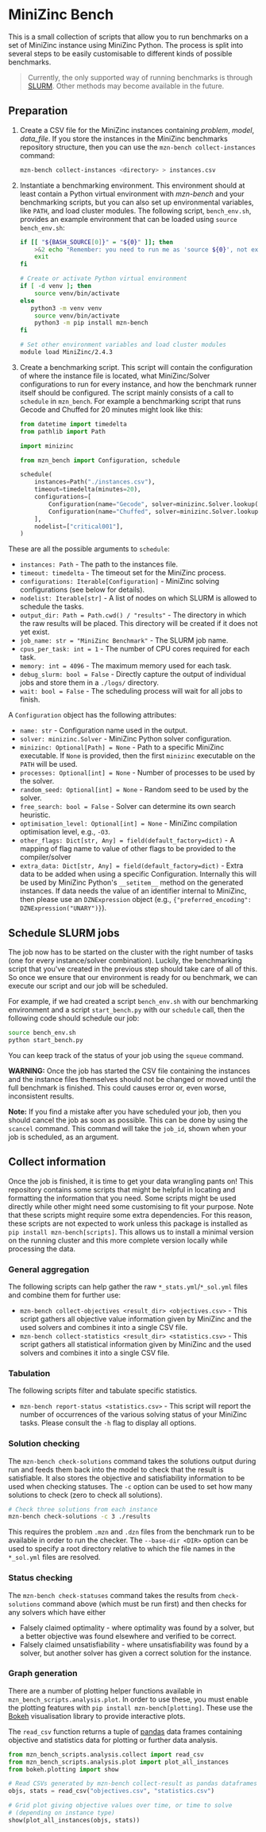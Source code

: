 # MiniZinc Bench

This is a small collection of scripts that allow you to run benchmarks on a set
of MiniZinc instance using MiniZinc Python. The process is split into several
steps to be easily customisable to different kinds of possible benchmarks.

> Currently, the only supported way of running benchmarks is through
> [SLURM](https://slurm.schedmd.com/). Other methods may become available in the
> future.

## Preparation

1. Create a CSV file for the MiniZinc instances containing _problem_, _model_,
   _data_file_. If you store the instances in the MiniZinc benchmarks
   repository structure, then you can use the `mzn-bench collect-instances`
   command:
   ```bash
   mzn-bench collect-instances <directory> > instances.csv
   ```
2. Instantiate a benchmarking environment. This environment should at least
   contain a Python virtual environment with _mzn-bench_ and your benchmarking
   scripts, but you can also set up environmental variables, like `PATH`, and
   load cluster modules. The following script, `bench_env.sh`,
   provides an example environment that can be loaded using `source bench_env.sh`:

   ```bash
   if [[ "${BASH_SOURCE[0]}" = "${0}" ]]; then
       >&2 echo "Remember: you need to run me as 'source ${0}', not execute it!"
       exit
   fi

   # Create or activate Python virtual environment
   if [ -d venv ]; then
       source venv/bin/activate
   else
      python3 -m venv venv
       source venv/bin/activate
       python3 -m pip install mzn-bench
   fi

   # Set other environment variables and load cluster modules
   module load MiniZinc/2.4.3
   ```

3. Create a benchmarking script. This script will contain the configuration of
   where the instance file is located, what MiniZinc/Solver configurations to
   run for every instance, and how the benchmark runner itself should be
   configured. The script mainly consists of a call to `schedule` in
   `mzn_bench`. For example a benchmarking script that runs Gecode and
   Chuffed for 20 minutes might look like this:

   ```python
   from datetime import timedelta
   from pathlib import Path

   import minizinc

   from mzn_bench import Configuration, schedule

   schedule(
       instances=Path("./instances.csv"),
       timeout=timedelta(minutes=20),
       configurations=[
           Configuration(name="Gecode", solver=minizinc.Solver.lookup("gecode")),
           Configuration(name="Chuffed", solver=minizinc.Solver.lookup("chuffed")),
       ],
       nodelist=["critical001"],
   )
   ```

These are all the possible arguments to `schedule`:

- `instances: Path` - The path to the instances file.
- `timeout: timedelta` - The timeout set for the MiniZinc process.
- `configurations: Iterable[Configuration]` - MiniZinc solving configurations
  (see below for details).
- `nodelist: Iterable[str]` - A list of nodes on which SLURM is allowed to
  schedule the tasks.
- `output_dir: Path = Path.cwd() / "results"` - The directory in which the raw
  results will be placed. This directory will be created if it does not yet
  exist.
- `job_name: str = "MiniZinc Benchmark"` - The SLURM job name.
- `cpus_per_task: int = 1` - The number of CPU cores required for each task.
- `memory: int = 4096` - The maximum memory used for each task.
- `debug_slurm: bool = False` - Directly capture the output of individual jobs
  and store them in a `./logs/` directory.
- `wait: bool = False` - The scheduling process will wait for all jobs to
  finish.

A `Configuration` object has the following attributes:

- `name: str` - Configuration name used in the output.
- `solver: minizinc.Solver` - MiniZinc Python solver configuration.
- `minizinc: Optional[Path] = None` - Path to a specific MiniZinc executable.
  If `None` is provided, then the first `minizinc` executable on the `PATH`
  will be used.
- `processes: Optional[int] = None` - Number of processes to be used by the
  solver.
- `random_seed: Optional[int] = None` - Random seed to be used by the solver.
- `free_search: bool = False` - Solver can determine its own search heuristic.
- `optimisation_level: Optional[int] = None` - MiniZinc compilation
  optimisation level, e.g., `-O3`.
- `other_flags: Dict[str, Any] = field(default_factory=dict)` - A mapping of
  flag name to value of other flags to be provided to the compiler/solver
- `extra_data: Dict[str, Any] = field(default_factory=dict)` - Extra data to be
  added when using a specific Configuration. Internally this will be used by
  MiniZinc Python's `__setitem__` method on the generated instances. If data
  needs the value of an identifier internal to MiniZinc, then please use an
  `DZNExpression` object (e.g., `{"preferred_encoding": DZNExpression("UNARY")}`).

## Schedule SLURM jobs

The job now has to be started on the cluster with the right number of tasks
(one for every instance/solver combination). Luckily, the benchmarking script
that you've created in the previous step should take care of all of this.
So once we ensure that our environment is ready for ou benchmark, we can
execute our script and our job will be scheduled.

For example, if we had created a script `bench_env.sh` with our benchmarking
environment and a script `start_bench.py` with our `schedule` call, then the
following code should schedule our job:

```bash
source bench_env.sh
python start_bench.py
```

You can keep track of the status of your job using the `squeue` command.

**WARNING:** Once the job has started the CSV file containing the instances and
the instance files themselves should not be changed or moved until the full
benchmark is finished. This could causes error or, even worse, inconsistent
results.

**Note:** If you find a mistake after you have scheduled your job, then you
should cancel the job as soon as possible. This can be done by using the
`scancel` command. This command will take the `job_id`, shown when your job is
scheduled, as an argument.

## Collect information

Once the job is finished, it is time to get your data wrangling pants on! This
repository contains some scripts that might be helpful in locating and
formatting the information that you need. Some scripts might be used directly
while other might need some customising to fit your purpose. Note that these
scripts might require some extra dependencies. For this reason, these scripts
are not expected to work unless this package is installed as
`pip install mzn-bench[scripts]`.
This allows us to install a minimal version on the running cluster and this
more complete version locally while processing the data.

### General aggregation

The following scripts can help gather the raw `*_stats.yml`/`*_sol.yml` files
and combine them for further use:

- `mzn-bench collect-objectives <result_dir> <objectives.csv>` -
  This script gathers all objective value information given by MiniZinc and the
  used solvers and combines it into a single CSV file.
- `mzn-bench collect-statistics <result_dir> <statistics.csv>` -
  This script gathers all statistical information given by MiniZinc and the used
  solvers and combines it into a single CSV file.

### Tabulation

The following scripts filter and tabulate specific statistics.

- `mzn-bench report-status <statistics.csv>` - This script will report the
  number of occurrences of the various solving status of your MiniZinc tasks.
  Please consult the `-h` flag to display all options.

### Solution checking

The `mzn-bench check-solutions` command takes the solutions output during run
and feeds them back into the model to check that the result is satisfiable.
It also stores the objective and satisfiability information to be used when
checking statuses. The `-c` option can be used to set how many solutions
to check (zero to check all solutions).

```bash
# Check three solutions from each instance
mzn-bench check-solutions -c 3 ./results
```

This requires the problem `.mzn` and `.dzn` files from the benchmark run to be
available in order to run the checker. The `--base-dir <DIR>` option can be used
to specify a root directory relative to which the file names in the
`*_sol.yml` files are resolved.

### Status checking

The `mzn-bench check-statuses` command takes the results from `check-solutions`
command above (which must be run first) and then checks for any solvers which
have either

- Falsely claimed optimality - where optimality was found by a solver, but a
  better objective was found elsewhere and verified to be correct.
- Falsely claimed unsatisfiability - where unsatisfiability was found by a
  solver, but another solver has given a correct solution for the instance.

### Graph generation

There are a number of plotting helper functions available in
`mzn_bench_scripts.analysis.plot`. In order to use these, you must enable the
plotting features with `pip install mzn-bench[plotting]`. These use the
[Bokeh](https://bokeh.org/) visualisation library to provide interactive plots.

The `read_csv` function returns a tuple of [pandas](https://pandas.pydata.org/)
data frames containing objective and statistics data for plotting or further
data analysis.

```py
from mzn_bench_scripts.analysis.collect import read_csv
from mzn_bench_scripts.analysis.plot import plot_all_instances
from bokeh.plotting import show

# Read CSVs generated by mzn-bench collect-result as pandas dataframes
objs, stats = read_csv("objectives.csv", "statistics.csv")

# Grid plot giving objective values over time, or time to solve
# (depending on instance type)
show(plot_all_instances(objs, stats))
```

